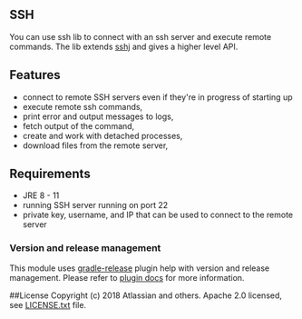 ## SSH

You can use ssh lib to connect with an ssh server and execute remote commands. 
The lib extends [sshj](https://github.com/hierynomus/sshj/releases/tag/v0.23.0) and gives a higher level API.

## Features
  - connect to remote SSH servers even if they're in progress of starting up
  - execute remote ssh commands,
  - print error and output messages to logs,
  - fetch output of the command,
  - create and work with detached processes,
  - download files from the remote server,
 
## Requirements
  - JRE 8 - 11
  - running SSH server running on port 22
  - private key, username, and IP that can be used to connect to the remote server


### Version and release management
This module uses [gradle-release](https://bitbucket.org/atlassian/gradle-release/src/master/) plugin help with 
version and release management. 
Please refer to [plugin docs](https://bitbucket.org/atlassian/gradle-release/src/release-0.3.0/README.md) for more information.


##License
Copyright (c) 2018 Atlassian and others.
Apache 2.0 licensed, see [LICENSE.txt](LICENSE.txt) file.


